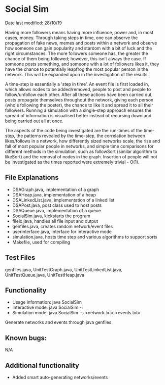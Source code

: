 # Social Sim

Date last modified: 28/10/19

Having more followers means having more influence, power and, in most cases, money. Through taking steps in time, one can observe the propagation of fake news, memes and posts within a network and observe how someone can gain popularity and stardom with a bit of luck and the right circumstances. The more followers someone has, the greater the chance of them being followed; however, this isn’t always the case. If someone posts something, and someone with a lot of followers likes it, they have the chance to potentially leapfrog the most popular person in the network. This will be expanded upon in the investigation of the results.

A time-step is essentially a 'step in time’. An event file is first loaded in, which allows nodes to be added/removed, people to post and people to follow/unfollow each other. After all these actions have been carried out, posts propagate themselves throughout the network, giving each person (who's following the poster), the chance to like it and spread it to all their followers. Running a simulation with a single-step approach ensures the spread of information is visualised better instead of recursing down and being carried out all at once.

The aspects of the code being investigated are the run-times of the time-step, the patterns revealed by the time-step, the correlation between likes/follows in a network, how differently sized networks scale, the rise and fall of most popular people in networks, and simple time comparisons for different methods in the simulation, such as followSort (similar algorithm to likeSort) and the removal of nodes in the graph. Insertion of people will not be investigated as the times reported were extremely trivial - O(1).

## File Explanations
- DSAGraph.java, implementation of a graph 
- DSAHeap.java, implementation of a heap
- DSALinkedList.java, implementation of a linked list 
- DSAPost.java, post class used to host posts
- DSAQueue.java, implementation of a queue
- SocialSim.java, kickstarts the program
- fileio.java, handles all file input and output
- genfiles.java, creates random network/event files
- userinterface.java, interface for interactive mode             
- simulation.java, hosts time step and various algorithms to support sorts 
- Makefile, used for compiling

## Test Files
genfiles.java, UnitTestGraph.java, UnitTestLinkedList.java, UnitTestQueue.java, UnitTestHeap.java

## Functionality
- Usage information: java SocialSim
- Interactive mode: java SocialSim -i
- Simulation mode: java SocialSim -s <network.txt> <events.txt> <likeProb> <followProb>

Generate networks and events through java genfiles <numPeople> <numConnections>

## Known bugs:
N/A
    
## Additional functionality 
- Added smart auto-generating networks/events

